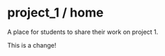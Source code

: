 project_1 / home
=================

A place for students to share their 
work on project 1.

This is a change!


